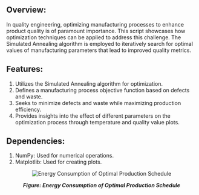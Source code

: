 ## Overview:
In quality engineering, optimizing manufacturing processes to enhance product quality is of paramount importance. This script showcases how optimization techniques can be applied to address this challenge. The Simulated Annealing algorithm is employed to iteratively search for optimal values of manufacturing parameters that lead to improved quality metrics.

## Features:
1. Utilizes the Simulated Annealing algorithm for optimization.
2. Defines a manufacturing process objective function based on defects and waste.
3. Seeks to minimize defects and waste while maximizing production efficiency.
4. Provides insights into the effect of different parameters on the optimization process through temperature and quality value plots.

## Dependencies:
1. NumPy: Used for numerical operations.
2. Matplotlib: Used for creating plots.
<div align="center">
  <img src="![plot](https://github.com/omaraljaved/Manufacturing_Quality_Optimization/assets/67588258/f814c3f6-1d45-4a89-bdb2-4422f51f6c43)
" alt="Energy Consumption of Optimal Production Schedule">
  <p><em><strong>Figure: Energy Consumption of Optimal Production Schedule</strong></em></p>
</div>
